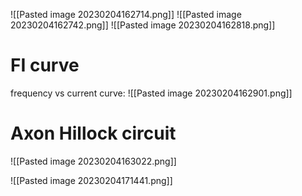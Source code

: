 ![[Pasted image 20230204162714.png]]
![[Pasted image 20230204162742.png]]
![[Pasted image 20230204162818.png]]
# FI curve
frequency vs current curve:
![[Pasted image 20230204162901.png]]


# Axon Hillock circuit
![[Pasted image 20230204163022.png]]

![[Pasted image 20230204171441.png]]
